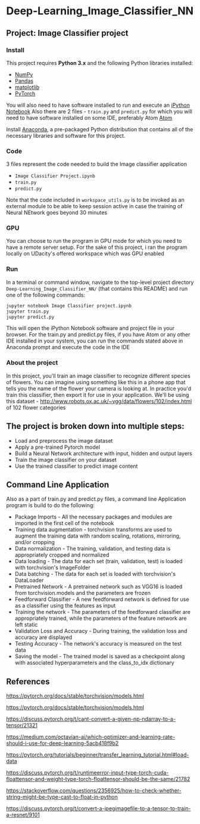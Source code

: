 # Deep-Learning_Image_Classifier_NN

## Project: Image Classifier project

### Install

This project requires **Python 3.x** and the following Python libraries installed:

- [NumPy](http://www.numpy.org/)
- [Pandas](http://pandas.pydata.org)
- [matplotlib](http://matplotlib.org/)
- [PyTorch](https://pytorch.org/)

You will also need to have software installed to run and execute an [iPython Notebook](http://ipython.org/notebook.html)
Also there are 2 files - `train.py` and `predict.py` for which you will need to have software installed on some IDE, preferably Atom [Atom](https://atom.io/) 

Install [Anaconda](https://www.continuum.io/downloads), a pre-packaged Python distribution that contains all of the necessary libraries and software for this project.

### Code

3 files represent the code needed to build the Image classifier application
- `Image Classifier Project.ipynb`
- `train.py`
- `predict.py`

Note that the code included in `workspace_utils.py` is to be invoked as an external module to be able to keep session active in case the training of Neural NEtwork goes beyond 30 minutes

### GPU 
You can choose to run the program in GPU mode for which you need to have a remote server setup. For the sake of this project, i ran the program locally on UDacity's offered workspace which was GPU enabled

### Run

In a terminal or command window, navigate to the top-level project directory `Deep-Learning_Image_Classifier_NN/` (that contains this README) and run one of the following commands:

```bash
jupyter notebook Image Classifier project.ipynb
jupyter train.py
jupyter predict.py
```

This will open the iPython Notebook software and project file in your browser.
For the train.py and predict.py files, if you have Atom or any other IDE installed in your system, you can run the commands stated above in Anaconda prompt and execute the code in the IDE

### About the project
In this project, you'll train an image classifier to recognize different species of flowers. You can imagine using something like this in a phone app that tells you the name of the flower your camera is looking at. In practice you'd train this classifier, then export it for use in your application. We'll be using this dataset - http://www.robots.ox.ac.uk/~vgg/data/flowers/102/index.html of 102 flower categories

## The project is broken down into multiple steps:
- Load and preprocess the image dataset
- Apply a pre-trained Pytorch model
- Build a Neural Network architecture with input, hidden and output layers
- Train the image classifier on your dataset 
- Use the trained classifier to predict image content

## Command Line Application
Also as a part of train.py and predict.py files, a command line Application program is build to do the following:
- Package Imports	- All the necessary packages and modules are imported in the first cell of the notebook
- Training data augmentation	- torchvision transforms are used to augment the training data with random scaling, rotations, mirroring, and/or cropping
- Data normalization	- The training, validation, and testing data is appropriately cropped and normalized
- Data loading	- The data for each set (train, validation, test) is loaded with torchvision's ImageFolder
- Data batching	- The data for each set is loaded with torchvision's DataLoader
- Pretrained Network	- A pretrained network such as VGG16 is loaded from torchvision.models and the parameters are frozen
- Feedforward Classifier - 	A new feedforward network is defined for use as a classifier using the features as input
- Training the network	- The parameters of the feedforward classifier are appropriately trained, while the parameters of the feature network are left static
- Validation Loss and Accuracy - 	During training, the validation loss and accuracy are displayed
- Testing Accuracy - 	The network's accuracy is measured on the test data
- Saving the model - 	The trained model is saved as a checkpoint along with associated hyperparameters and the class_to_idx dictionary

## References
https://pytorch.org/docs/stable/torchvision/models.html

https://pytorch.org/docs/stable/torchvision/models.html

https://discuss.pytorch.org/t/cant-convert-a-given-np-ndarray-to-a-tensor/21321

https://medium.com/octavian-ai/which-optimizer-and-learning-rate-should-i-use-for-deep-learning-5acb418f9b2

https://pytorch.org/tutorials/beginner/transfer_learning_tutorial.html#load-data

https://discuss.pytorch.org/t/runtimeerror-input-type-torch-cuda-floattensor-and-weight-type-torch-floattensor-should-be-the-same/21782

https://stackoverflow.com/questions/2356925/how-to-check-whether-string-might-be-type-cast-to-float-in-python

https://discuss.pytorch.org/t/convert-a-jpegimagefile-to-a-tensor-to-train-a-resnet/9101
